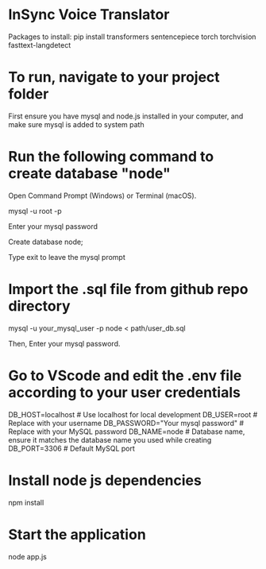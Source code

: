 # InSync Voice Translator

Packages to install:
pip install transformers
sentencepiece
torch torchvision
fasttext-langdetect

# To run, navigate to your project folder

First ensure you have mysql and node.js installed in your computer, and make sure mysql is added to system path

# Run the following command to create database "node"

Open Command Prompt (Windows) or Terminal (macOS).

mysql -u root -p

Enter your mysql password

Create database node;

Type exit to leave the mysql prompt

# Import the .sql file from github repo directory
mysql -u your_mysql_user -p node < path/user_db.sql

Then, Enter your mysql password.  

# Go to VScode and edit the .env file according to your user credentials
DB_HOST=localhost           # Use localhost for local development
DB_USER=root                 # Replace with your username
DB_PASSWORD="Your mysql password"   # Replace with your MySQL password
DB_NAME=node                # Database name, ensure it matches the database name you used while creating
DB_PORT=3306                # Default MySQL port

# Install node js dependencies
npm install          
# Start the application      
node app.js                